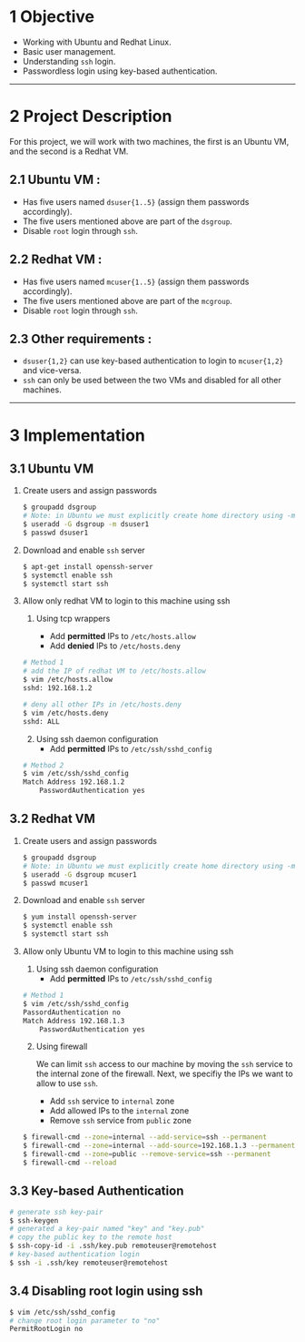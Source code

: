 # 1 Objective

- Working with Ubuntu and Redhat Linux.
- Basic user management.
- Understanding `ssh` login.
- Passwordless login using key-based authentication.

--- 

# 2 Project Description

For this project, we will work with two machines, the first is an Ubuntu VM, and the second is a Redhat VM. 

## 2.1 Ubuntu VM :
- Has five users named `dsuser{1..5}` (assign them passwords accordingly).
- The five users mentioned above are part of the `dsgroup`.
- Disable `root` login through `ssh`.

## 2.2 Redhat VM :
- Has five users named `mcuser{1..5}` (assign them passwords accordingly).
- The five users mentioned above are part of the `mcgroup`.
- Disable `root` login through `ssh`.

## 2.3 Other requirements :

- `dsuser{1,2}` can use key-based authentication to login to `mcuser{1,2}` and vice-versa.
- `ssh` can only be used between the two VMs and disabled for all other machines.

---

# 3 Implementation

## 3.1 Ubuntu VM

1. Create users and assign passwords

    ```bash
    $ groupadd dsgroup 
    # Note: in Ubuntu we must explicitly create home directory using -m
    $ useradd -G dsgroup -m dsuser1
    $ passwd dsuser1
    ```

2. Download and enable `ssh` server

    ```bash
    $ apt-get install openssh-server
    $ systemctl enable ssh
    $ systemctl start ssh
    ```

3. Allow only redhat VM to login to this machine using ssh
    
    1. Using tcp wrappers
    
        - Add **permitted** IPs to `/etc/hosts.allow`
        - Add **denied** IPs to `/etc/hosts.deny`
    

    ```bash
    # Method 1
    # add the IP of redhat VM to /etc/hosts.allow
    $ vim /etc/hosts.allow
    sshd: 192.168.1.2

    # deny all other IPs in /etc/hosts.deny
    $ vim /etc/hosts.deny
    sshd: ALL

    ```

    2. Using ssh daemon configuration
        - Add **permitted** IPs to `/etc/ssh/sshd_config`

    ```bash
    # Method 2
    $ vim /etc/ssh/sshd_config
    Match Address 192.168.1.2
        PasswordAuthentication yes
    ```

## 3.2 Redhat VM

1. Create users and assign passwords

    ```bash
    $ groupadd dsgroup 
    # Note: in Ubuntu we must explicitly create home directory using -m
    $ useradd -G dsgroup mcuser1
    $ passwd mcuser1
    ```

2. Download and enable `ssh` server

    ```bash
    $ yum install openssh-server
    $ systemctl enable ssh
    $ systemctl start ssh
    ```

3. Allow only Ubuntu VM to login to this machine using ssh
    
   1. Using ssh daemon configuration
        - Add **permitted** IPs to `/etc/ssh/sshd_config`

    ```bash
    # Method 1
    $ vim /etc/ssh/sshd_config
    PassordAuthentication no
    Match Address 192.168.1.3
        PasswordAuthentication yes
    ```

    
    2. Using firewall
    
         We can limit `ssh` access to our machine by moving the `ssh` service to the internal zone of the firewall. Next, we specifiy the IPs we want to allow to use `ssh`.

        - Add `ssh` service to `internal` zone
        - Add allowed IPs to the `internal` zone
        - Remove `ssh` service from `public` zone

    ```bash
    $ firewall-cmd --zone=internal --add-service=ssh --permanent
    $ firewall-cmd --zone=internal --add-source=192.168.1.3 --permanent
    $ firewall-cmd --zone=public --remove-service=ssh --permanent
    $ firewall-cmd --reload
    ```


## 3.3 Key-based Authentication

```bash
# generate ssh key-pair
$ ssh-keygen
# generated a key-pair named "key" and "key.pub"
# copy the public key to the remote host
$ ssh-copy-id -i .ssh/key.pub remoteuser@remotehost
# key-based authentication login
$ ssh -i .ssh/key remoteuser@remotehost
```

## 3.4 Disabling root login using ssh

```bash
$ vim /etc/ssh/sshd_config
# change root login parameter to "no"
PermitRootLogin no
```
